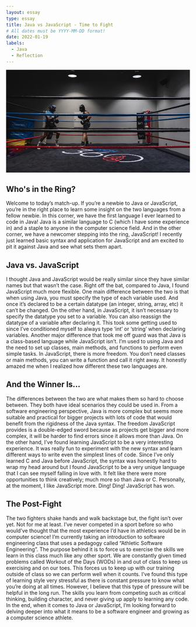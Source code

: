 ```yaml
---
layout: essay
type: essay
title: Java vs JavaScript - Time to Fight
# All dates must be YYYY-MM-DD format!
date: 2022-01-19
labels:
  - Java 
  - Reflection
---
```


<img class="ui medium left floated image" src="../images/boxing.jpg">

## Who's in the Ring?

Welcome to today’s match-up. If you’re a newbie to Java or JavaScript, you’re in the right place to learn some insight on the two languages from a fellow newbie. In this corner, we have the first language I ever learned to code in Java! Java is a similar language to C (which I have some experience in) and a staple to anyone in the computer science field. And in the other corner, we have a newcomer stepping into the ring, JavaScript! I recently just learned basic syntax and application for JavaScript and am excited to pit it against Java and see what sets them apart. 

## Java vs. JavaScript 

I thought Java and JavaScript would be really similar since they have similar names but that wasn’t the case. Right off the bat, compared to Java, I found JavaScript much more flexible. One main difference between the two is that when using Java, you must specify the type of each variable used. And once it’s declared to be a certain datatype (an integer, string, array, etc) it can’t be changed. On the other hand, in JavaScript, it isn’t necessary to specify the datatype you set to a variable. You can also reassign the datatype of a variable after declaring it. This took some getting used to since I’ve conditioned myself to always type ‘int’ or ‘string’ when declaring variables. Another major difference that took me off guard was that Java is a class-based language while JavaScript isn’t. I’m used to using Java and the need to set up classes, main methods, and functions to perform even simple tasks. In JavaScript, there is more freedom. You don’t need classes or main methods, you can write a function and call it right away. It honestly amazed me when I realized how different these two languages are. 


## And the Winner Is...
 
The differences between the two are what makes them so hard to choose between. They both have ideal scenarios they could be used in. From a software engineering perspective, Java is more complex but seems more suitable and practical for bigger projects with lots of code that would benefit from the rigidness of the Java syntax. The freedom JavaScript provides is a double-edged sword because as projects get bigger and more complex, it will be harder to find errors since it allows more than Java. On the other hand, I’ve found learning JavaScript to be a very interesting experience. It was really fun to experiment with the new syntax and learn different ways to write even the simplest lines of code. Since I’ve only learned C and Java before JavaScript, the syntax was honestly hard to wrap my head around but I found JavaScript to be a very unique language that I can see myself falling in love with. It felt like there were more opportunities to think creatively; much more so than Java or C. Personally, at the moment, I like JavaScript more. Ding! Ding! JavaScript has won.

## The Post-Fight

The two fighters shake hands and walk backstage but, the fight isn’t over yet. Not for me at least. I’ve never competed in a sport before so who would’ve thought that the most experience I’d have in athletics would be in computer science! I’m currently taking an introduction to software engineering class that uses a pedagogy called “Athletic Software Engineering”. The purpose behind it is to force us to exercise the skills we learn in this class much like any other sport. We are constantly given timed problems called Workout of the Days (WODs) in and out of class to keep us exercising and on our toes. This forces us to keep up with our training outside of class so we can perform well when it counts. I’ve found this type of learning style very stressful as there is constant pressure to know what you’re doing at all times. However, I believe that this type of pressure will be helpful in the long run. The skills you learn from competing such as critical thinking, building character, and never giving up apply to learning any code. In the end, when it comes to Java or JavaScript, I’m looking forward to delving deeper into what it means to be a software engineer and growing as a computer science athlete. 
 

